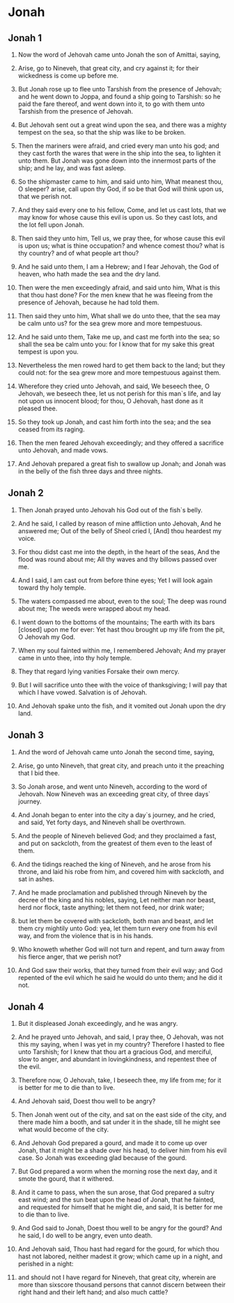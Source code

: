 # Jonah

## Jonah 1

1. Now the word of Jehovah came unto Jonah the son of Amittai, saying,

2. Arise, go to Nineveh, that great city, and cry against it; for their wickedness is come up before me.

3. But Jonah rose up to flee unto Tarshish from the presence of Jehovah; and he went down to Joppa, and found a ship going to Tarshish: so he paid the fare thereof, and went down into it, to go with them unto Tarshish from the presence of Jehovah.

4. But Jehovah sent out a great wind upon the sea, and there was a mighty tempest on the sea, so that the ship was like to be broken.

5. Then the mariners were afraid, and cried every man unto his god; and they cast forth the wares that were in the ship into the sea, to lighten it unto them. But Jonah was gone down into the innermost parts of the ship; and he lay, and was fast asleep.

6. So the shipmaster came to him, and said unto him, What meanest thou, O sleeper? arise, call upon thy God, if so be that God will think upon us, that we perish not.

7. And they said every one to his fellow, Come, and let us cast lots, that we may know for whose cause this evil is upon us. So they cast lots, and the lot fell upon Jonah.

8. Then said they unto him, Tell us, we pray thee, for whose cause this evil is upon us; what is thine occupation? and whence comest thou? what is thy country? and of what people art thou?

9. And he said unto them, I am a Hebrew; and I fear Jehovah, the God of heaven, who hath made the sea and the dry land.

10. Then were the men exceedingly afraid, and said unto him, What is this that thou hast done? For the men knew that he was fleeing from the presence of Jehovah, because he had told them.

11. Then said they unto him, What shall we do unto thee, that the sea may be calm unto us? for the sea grew more and more tempestuous.

12. And he said unto them, Take me up, and cast me forth into the sea; so shall the sea be calm unto you: for I know that for my sake this great tempest is upon you.

13. Nevertheless the men rowed hard to get them back to the land; but they could not: for the sea grew more and more tempestuous against them.

14. Wherefore they cried unto Jehovah, and said, We beseech thee, O Jehovah, we beseech thee, let us not perish for this man`s life, and lay not upon us innocent blood; for thou, O Jehovah, hast done as it pleased thee.

15. So they took up Jonah, and cast him forth into the sea; and the sea ceased from its raging.

16. Then the men feared Jehovah exceedingly; and they offered a sacrifice unto Jehovah, and made vows.

17. And Jehovah prepared a great fish to swallow up Jonah; and Jonah was in the belly of the fish three days and three nights.

## Jonah 2

1. Then Jonah prayed unto Jehovah his God out of the fish`s belly.

2. And he said, I called by reason of mine affliction unto Jehovah, And he answered me; Out of the belly of Sheol cried I, [And] thou heardest my voice.

3. For thou didst cast me into the depth, in the heart of the seas, And the flood was round about me; All thy waves and thy billows passed over me.

4. And I said, I am cast out from before thine eyes; Yet I will look again toward thy holy temple.

5. The waters compassed me about, even to the soul; The deep was round about me; The weeds were wrapped about my head.

6. I went down to the bottoms of the mountains; The earth with its bars [closed] upon me for ever: Yet hast thou brought up my life from the pit, O Jehovah my God.

7. When my soul fainted within me, I remembered Jehovah; And my prayer came in unto thee, into thy holy temple.

8. They that regard lying vanities Forsake their own mercy.

9. But I will sacrifice unto thee with the voice of thanksgiving; I will pay that which I have vowed. Salvation is of Jehovah.

10. And Jehovah spake unto the fish, and it vomited out Jonah upon the dry land.

## Jonah 3

1. And the word of Jehovah came unto Jonah the second time, saying,

2. Arise, go unto Nineveh, that great city, and preach unto it the preaching that I bid thee.

3. So Jonah arose, and went unto Nineveh, according to the word of Jehovah. Now Nineveh was an exceeding great city, of three days` journey.

4. And Jonah began to enter into the city a day`s journey, and he cried, and said, Yet forty days, and Nineveh shall be overthrown.

5. And the people of Nineveh believed God; and they proclaimed a fast, and put on sackcloth, from the greatest of them even to the least of them.

6. And the tidings reached the king of Nineveh, and he arose from his throne, and laid his robe from him, and covered him with sackcloth, and sat in ashes.

7. And he made proclamation and published through Nineveh by the decree of the king and his nobles, saying, Let neither man nor beast, herd nor flock, taste anything; let them not feed, nor drink water;

8. but let them be covered with sackcloth, both man and beast, and let them cry mightily unto God: yea, let them turn every one from his evil way, and from the violence that is in his hands.

9. Who knoweth whether God will not turn and repent, and turn away from his fierce anger, that we perish not?

10. And God saw their works, that they turned from their evil way; and God repented of the evil which he said he would do unto them; and he did it not.

## Jonah 4

1. But it displeased Jonah exceedingly, and he was angry.

2. And he prayed unto Jehovah, and said, I pray thee, O Jehovah, was not this my saying, when I was yet in my country? Therefore I hasted to flee unto Tarshish; for I knew that thou art a gracious God, and merciful, slow to anger, and abundant in lovingkindness, and repentest thee of the evil.

3. Therefore now, O Jehovah, take, I beseech thee, my life from me; for it is better for me to die than to live.

4. And Jehovah said, Doest thou well to be angry?

5. Then Jonah went out of the city, and sat on the east side of the city, and there made him a booth, and sat under it in the shade, till he might see what would become of the city.

6. And Jehovah God prepared a gourd, and made it to come up over Jonah, that it might be a shade over his head, to deliver him from his evil case. So Jonah was exceeding glad because of the gourd.

7. But God prepared a worm when the morning rose the next day, and it smote the gourd, that it withered.

8. And it came to pass, when the sun arose, that God prepared a sultry east wind; and the sun beat upon the head of Jonah, that he fainted, and requested for himself that he might die, and said, It is better for me to die than to live.

9. And God said to Jonah, Doest thou well to be angry for the gourd? And he said, I do well to be angry, even unto death.

10. And Jehovah said, Thou hast had regard for the gourd, for which thou hast not labored, neither madest it grow; which came up in a night, and perished in a night:

11. and should not I have regard for Nineveh, that great city, wherein are more than sixscore thousand persons that cannot discern between their right hand and their left hand; and also much cattle?


